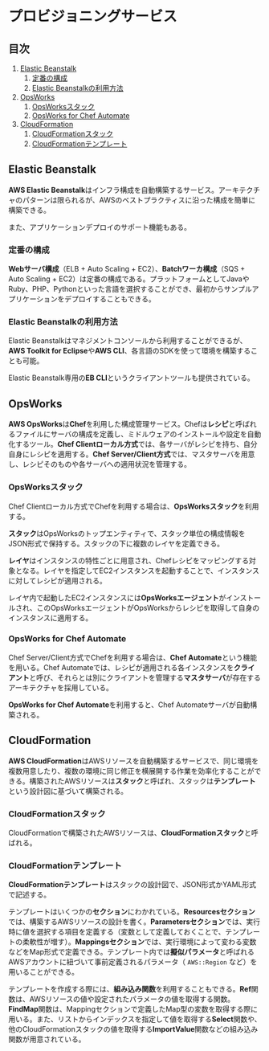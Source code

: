 # プロビジョニングサービス


## 目次

1. [Elastic Beanstalk](#elastic-beanstalk)
	1. [定番の構成](#定番の構成)
	1. [Elastic Beanstalkの利用方法](#elastic-beanstalkの利用方法)
1. [OpsWorks](#opsworks)
	1. [OpsWorksスタック](#opsworksスタック)
	1. [OpsWorks for Chef Automate](#opsworks-for-chef-automate)
1. [CloudFormation](#cloudformation)
	1. [CloudFormationスタック](#cloudformationスタック)
	1. [CloudFormationテンプレート](#cloudformationテンプレート)


## Elastic Beanstalk

**AWS Elastic Beanstalk**はインフラ構成を自動構築するサービス。アーキテクチャのパターンは限られるが、AWSのベストプラクティスに沿った構成を簡単に構築できる。

また、アプリケーションデプロイのサポート機能もある。

### 定番の構成

**Webサーバ構成**（ELB + Auto Scaling + EC2）、**Batchワーカ構成**（SQS + Auto Scaling + EC2）は定番の構成である。プラットフォームとしてJavaやRuby、PHP、Pythonといった言語を選択することができ、最初からサンプルアプリケーションをデプロイすることもできる。

### Elastic Beanstalkの利用方法

Elastic Beanstalkはマネジメントコンソールから利用することができるが、**AWS Toolkit for Eclipse**や**AWS CLI**、各言語のSDKを使って環境を構築することも可能。

Elastic Beanstalk専用の**EB CLI**というクライアントツールも提供されている。


## OpsWorks

**AWS OpsWorks**は**Chef**を利用した構成管理サービス。Chefは**レシピ**と呼ばれるファイルにサーバの構成を定義し、ミドルウェアのインストールや設定を自動化するツール。**Chef Clientローカル方式**では、各サーバがレシピを持ち、自分自身にレシピを適用する。**Chef Server/Client方式**では、マスタサーバを用意し、レシピそのものや各サーバへの適用状況を管理する。

### OpsWorksスタック

Chef Clientローカル方式でChefを利用する場合は、**OpsWorksスタック**を利用する。

**スタック**はOpsWorksのトップエンティティで、スタック単位の構成情報をJSON形式で保持する。スタックの下に複数のレイヤを定義できる。

**レイヤ**はインスタンスの特性ごとに用意され、Chefレシピをマッピングする対象となる。レイヤを指定してEC2インスタンスを起動することで、インスタンスに対してレシピが適用される。

レイヤ内で起動したEC2インスタンスには**OpsWorksエージェント**がインストールされ、このOpsWorksエージェントがOpsWorksからレシピを取得して自身のインスタンスに適用する。

### OpsWorks for Chef Automate

Chef Server/Client方式でChefを利用する場合は、**Chef Automate**という機能を用いる。Chef Automateでは、レシピが適用される各インスタンスを**クライアント**と呼び、それらとは別にクライアントを管理する**マスタサーバ**が存在するアーキテクチャを採用している。

**OpsWorks for Chef Automate**を利用すると、Chef Automateサーバが自動構築される。


## CloudFormation

**AWS CloudFormation**はAWSリソースを自動構築するサービスで、同じ環境を複数用意したり、複数の環境に同じ修正を横展開する作業を効率化することができる。構築されたAWSリソースは**スタック**と呼ばれ、スタックは**テンプレート**という設計図に基づいて構築される。

### CloudFormationスタック

CloudFormationで構築されたAWSリソースは、**CloudFormationスタック**と呼ばれる。

### CloudFormationテンプレート

**CloudFormationテンプレート**はスタックの設計図で、JSON形式かYAML形式で記述する。

テンプレートはいくつかの**セクション**にわかれている。**Resourcesセクション**では、構築するAWSリソースの設計を書く。**Parametersセクション**では、実行時に値を選択する項目を定義する（変数として定義しておくことで、テンプレートの柔軟性が増す）。**Mappingsセクション**では、実行環境によって変わる変数などをMap形式で定義できる。テンプレート内では**擬似パラメータ**と呼ばれるAWSアカウントに紐づいて事前定義されるパラメータ（ `AWS::Region` など）を用いることができる。

テンプレートを作成する際には、**組み込み関数**を利用することもできる。**Ref**関数は、AWSリソースの値や設定されたパラメータの値を取得する関数。**FindMap**関数は、Mappingセクションで定義したMap型の変数を取得する際に用いる。また、リストからインデックスを指定して値を取得する**Select**関数や、他のCloudFormationスタックの値を取得する**ImportValue**関数などの組み込み関数が用意されている。
